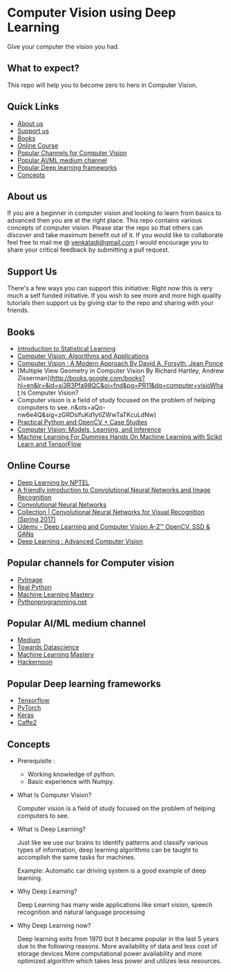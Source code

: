 # Computer Vision using Deep Learning

Give your computer the vision you had.

## What to expect?

This repo will help you to become zero to hero in Computer Vision.

## Quick Links

- [About us](#about-us)
- [Support us](#support-us)
- [Books](#books)
- [Online Course](#online-course)
- [Popular Channels for Computer Vision](#popular-channels-for-computer-vision)
- [Popular AI/ML medium channel](#popular-ai/ml-medium-channel)
- [Popular Deep learning frameworks](#popular-deep-learning-frameworks)
- [Concepts](#concepts)

## About us

If you are a beginner in computer vision and looking to learn from basics to advanced then you are at the right place. This repo contains various concepts of computer vision. Please star the repo so that others can discover and take maximum benefit out of it. If you would like to collaborate feel free to mail me @ venkatadj@gmail.com I would encourage you to share your critical feedback by submitting a pull request.

## Support Us
There's a few ways you can support this initiative:
Right now this is very much a self funded initiative. If you wish to see more and more high quality tutorials then support us by giving star to the repo and sharing with your friends.

## Books

- [Introduction to Statistical Learning](https://www-bcf.usc.edu/~gareth/ISL/ISLR%20Seventh%20Printing.pdf)
- [Computer Vision: Algorithms and Applications](http://szeliski.org/Book/)
- [Computer Vision : A Modern Approach By David A. Forsyth, Jean Ponce](http://cmuems.com/excap/readings/forsyth-ponce-computer-vision-a-modern-approach.pdf)
- [Multiple View Geometry in Computer Vision By Richard Hartley, Andrew Zisserman](http://books.google.com/books?hl=en&lr=&id=si3R3Pfa98QC&oi=fnd&pg=PR11&dq=computer+visioWhat Is Computer Vision?
- Computer vision is a field of study focused on the problem of helping computers to see.
n&ots=aQo-nw6e4Q&sig=zGRDslfuKd1ytlZWwTaTKcuLdNw)
- [Practical Python and OpenCV + Case Studies](https://github.com/Shivanandroy/Study-Materials/blob/master/Practical%20Python%20and%20OpenCV%2C%203rd%20Edition.pdf)
- [Computer Vision: Models, Learning, and Inference](https://web.itu.edu.tr/hulyayalcin/Signal_Processing_Books/2010_Szeliski_ComputerVision.pdf)
- [Machine Learning For Dummies Hands On Machine Learning with Scikit Learn and TensorFlow](https://github.com/yanshengjia/ml-road/blob/master/resources/Hands%20On%20Machine%20Learning%20with%20Scikit%20Learn%20and%20TensorFlow.pdf)

## Online Course

- [Deep Learning by NPTEL](https://nptel.ac.in/courses/106106184/)
- [A friendly introduction to Convolutional Neural Networks and Image Recognition](https://www.youtube.com/watch?v=2-Ol7ZB0MmU)
- [Convolutional Neural Networks](https://www.coursera.org/learn/convolutional-neural-networks)
- [Collection | Convolutional Neural Networks for Visual Recognition (Spring 2017)](https://www.youtube.com/watch?v=vT1JzLTH4G4&list=PL3FW7Lu3i5JvHM8ljYj-zLfQRF3EO8sYv)
- [Udemy - Deep Learning and Computer Vision A-Z™ OpenCV, SSD & GANs](https://www.udemy.com/course/computer-vision-a-z/)
- [Deep Learning : Advanced Computer Vision](https://www.udemy.com/advanced-computer-vision/?src=sac&kw=deep%20learning%3A%20advanced)

## Popular channels for Computer vision
- [PyImage](https://www.pyimagesearch.com/)
- [Real Python](https://realpython.com/tutorials/computer-vision/)
- [Machine Learning Mastery](https://machinelearningmastery.com/what-is-computer-vision/)
- [Pythonprogramming.net](https://pythonprogramming.net/search/?q=opencv)

## Popular AI/ML medium channel
- [Medium](https://medium.com/)
- [Towards Datascience](https://towardsdatascience.com/)
- [Machine Learning Mastery](https://machinelearningmastery.com/what-is-computer-vision/)
- [Hackernoon](https://hackernoon.com/artificial-intelligence/home)

## Popular Deep learning frameworks

- [Tensorflow](https://www.tensorflow.org/)
- [PyTorch](https://pytorch.org/)
- [Keras](https://keras.io/)
- [Caffe2](https://caffe2.ai/)

## Concepts

- Prerequisite :

  - Working knowledge of python.
  - Basic experience with Numpy.

- What Is Computer Vision?

  Computer vision is a field of study focused on the problem of helping computers to see.

- What is Deep Learning?

  Just like we use our brains to identify patterns and classify various types of information, deep learning algorithms can be   taught to accomplish the same tasks for machines.

   Example:
   Automatic car driving system is a good example of deep learning.

- Why Deep Learning?

  Deep Learning has many wide applications like smart vision, speech recognition and natural language processing

- Why Deep Learning now?

   Deep learning exits from 1970 but it became popular in the last 5 years due to the following reasons.
   More availability of data and less cost of storage devices
   More computational power availability and more optimized algorithm which takes less power and utilizes less resources.

